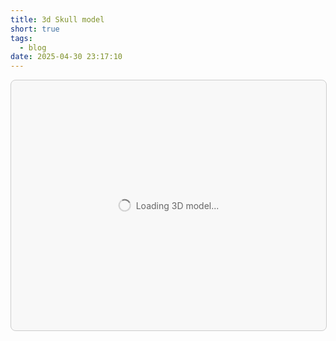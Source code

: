 ```yaml
---
title: 3d Skull model
short: true
tags:
  - blog
date: 2025-04-30 23:17:10
---
```


<style>
#skull-container {
  width: 100%;
  height: 400px;
  position: relative;
  margin: 0;
  border: 1px solid #ccc;
  background: rgba(0,0,0,0.02);
  border-radius: 8px;
  overflow: hidden;
}

.skull-container {
  width: 100%;
  height: 100%;
}

#skullCanvas {
  width: 100% !important;
  height: 100% !important;
  outline: none;
}

#error-message {
  color: red;
  padding: 1rem;
  margin: 1rem;
  background: rgba(255,0,0,0.1);
  border-radius: 4px;
  display: none;
}

#loading-message {
  position: absolute;
  top: 50%;
  left: 50%;
  transform: translate(-50%, -50%);
  color: #666;
  font-size: 14px;
  display: flex;
  align-items: center;
  gap: 8px;
}

.loading-spinner {
  width: 16px;
  height: 16px;
  border: 2px solid #ccc;
  border-top-color: #666;
  border-radius: 50%;
  animation: spin 1s linear infinite;
}

@keyframes spin {
  to { transform: rotate(360deg); }
}
</style>

<div id="error-message"></div>
<div id="skull-container">
  <div id="loading-message">
    <div class="loading-spinner"></div>
    Loading 3D model...
  </div>
</div>

<script type="module">
import * as THREE from 'https://unpkg.com/three@0.157.0/build/three.module.js';
import { OBJLoader } from 'https://unpkg.com/three@0.157.0/examples/jsm/loaders/OBJLoader.js';
import { MTLLoader } from 'https://unpkg.com/three@0.157.0/examples/jsm/loaders/MTLLoader.js';

// Error handling
const showError = (message) => {
  console.error(message);
  const errorDiv = document.getElementById('error-message');
  if (errorDiv) {
    errorDiv.textContent = message;
    errorDiv.style.display = 'block';
  }
  // Hide loading message
  const loadingDiv = document.getElementById('loading-message');
  if (loadingDiv) loadingDiv.style.display = 'none';
};

class PatchedSkullAnimation {
  constructor(canvas, modelPath, mtlPath, config = {}) {
    this.canvas = canvas;
    this.modelPath = modelPath;
    this.mtlPath = mtlPath;
    this.config = {
      mouseLookFactor: 0.05,
      dragRotationSpeed: 0.005,
      resetDelay: 2000,
      resetSpeed: 0.05,
      autoRotationSpeed: 0.0005,
      ...config
    };

    // Add timestamp tracking for rotation
    this.lastTimestamp = 0;
    this.accumulatedRotation = 0;

    // Get container dimensions
    this.container = this.canvas.parentElement;
    this.containerRect = this.container.getBoundingClientRect();

    // Initialize Three.js components
    this.scene = new THREE.Scene();
    this.scene.background = new THREE.Color(0xffffff);

    // Set up camera with proper aspect ratio
    this.camera = new THREE.PerspectiveCamera(
      35, // Even narrower FOV for closer view
      this.containerRect.width / this.containerRect.height,
      0.1,
      1000
    );
    this.camera.position.set(0, 0, 4);
    this.camera.lookAt(0, 0, 0);

    // Set up renderer with proper size and DPI handling
    this.renderer = new THREE.WebGLRenderer({
      canvas: this.canvas,
      antialias: true,
      alpha: true,
      powerPreference: "high-performance"
    });
    this.renderer.setPixelRatio(window.devicePixelRatio);
    this.renderer.setSize(this.containerRect.width, this.containerRect.height, false);
    this.renderer.outputColorSpace = THREE.SRGBColorSpace;
    this.renderer.toneMapping = THREE.ACESFilmicToneMapping;
    this.renderer.toneMappingExposure = 1.0;

    // Studio lighting setup
    // Main key light (top-right)
    const keyLight = new THREE.DirectionalLight(0xffffff, 1.2);
    keyLight.position.set(2, 3, 4);
    this.scene.add(keyLight);

    // Fill light (left side)
    const fillLight = new THREE.DirectionalLight(0xf2e6d9, 0.7); // Warm fill
    fillLight.position.set(-4, 0, 3);
    this.scene.add(fillLight);

    // Rim light (back-right)
    const rimLight = new THREE.DirectionalLight(0xd9ebf2, 0.8); // Cool rim
    rimLight.position.set(3, 2, -3);
    this.scene.add(rimLight);

    // Top light for subtle highlights
    const topLight = new THREE.DirectionalLight(0xffffff, 0.4);
    topLight.position.set(0, 5, 0);
    this.scene.add(topLight);

    // Soft ambient light
    const ambientLight = new THREE.HemisphereLight(
      0xffffff, // Sky color
      0xe6d9cc, // Ground color
      0.4 // Intensity
    );
    this.scene.add(ambientLight);

    console.log('Loading model from:', this.modelPath);

    // Load material first
    const mtlLoader = new MTLLoader();
    mtlLoader.load(this.mtlPath,
      (materials) => {
        materials.preload();
        console.log('Materials loaded:', materials);

        // Then load the model with materials
        const objLoader = new OBJLoader();
        objLoader.setMaterials(materials);
        objLoader.load(
          this.modelPath,
          (obj) => {
            console.log('Model loaded successfully:', obj);
            this.skull = obj;

            // Apply material to all meshes
            obj.traverse((child) => {
              if (child instanceof THREE.Mesh) {
                child.material = new THREE.MeshStandardMaterial({
                  color: 0xf5f5f0, // Very subtle off-white
                  metalness: 0.0,
                  roughness: 0.85, // Slightly reduced for better light interaction
                  emissive: 0x000000,
                  emissiveIntensity: 0
                });

                // Add subtle shadows
                child.castShadow = true;
                child.receiveShadow = true;
              }
            });

            this.scene.add(this.skull);
            this.centerModel();
            this.animate();

            // Hide loading message
            const loadingDiv = document.getElementById('loading-message');
            if (loadingDiv) loadingDiv.style.display = 'none';
          },
          (progress) => {
            const percent = (progress.loaded / progress.total * 100).toFixed(0);
            const loadingDiv = document.getElementById('loading-message');
            if (loadingDiv) {
              loadingDiv.textContent = `Loading 3D model... ${percent}%`;
            }
          },
          (error) => {
            console.error('Error loading model:', error);
            showError(`Failed to load 3D model: ${error.message}`);
          }
        );
      },
      undefined,
      (error) => {
        console.error('Error loading materials:', error);
        showError(`Failed to load materials: ${error.message}`);
      }
    );

    // Event listeners
    this.onPointerMove = this.onPointerMove.bind(this);
    this.onPointerDown = this.onPointerDown.bind(this);
    this.onPointerUp = this.onPointerUp.bind(this);
    this.onWindowResize = this.onWindowResize.bind(this);

    this.canvas.addEventListener('pointermove', this.onPointerMove);
    this.canvas.addEventListener('pointerdown', this.onPointerDown);
    this.canvas.addEventListener('pointerup', this.onPointerUp);
    window.addEventListener('resize', this.onWindowResize);

    // Initial resize
    this.onWindowResize();
  }

  centerModel() {
    if (!this.skull) return;

    const box = new THREE.Box3().setFromObject(this.skull);
    const center = box.getCenter(new THREE.Vector3());
    const size = box.getSize(new THREE.Vector3());

    // Center the model
    this.skull.position.x = -center.x;
    this.skull.position.y = -center.y;
    this.skull.position.z = -center.z;

    // Adjust camera to fit model
    const maxDim = Math.max(size.x, size.y, size.z);
    const fov = this.camera.fov * (Math.PI / 180);
    let cameraZ = Math.abs(maxDim / Math.tan(fov / 2));

    // Reduced padding for closer view
    cameraZ *= 1.2; // Changed from 1.5 to 1.2 for closer view

    this.camera.position.z = cameraZ;
    this.camera.lookAt(0, 0, 0);

    // Update camera near/far
    this.camera.near = cameraZ / 100;
    this.camera.far = cameraZ * 100;
    this.camera.updateProjectionMatrix();

    // Initial rotation for better view
    this.skull.rotation.y = Math.PI / 8;
    this.skull.rotation.x = -Math.PI / 16;
  }

  onPointerMove(event) {
    // Convert page coordinates to container-relative coordinates
    const rect = this.container.getBoundingClientRect();
    const x = event.clientX - rect.left;
    const y = event.clientY - rect.top;

    if (this.isDragging) {
      this.updateInteractionTime();
    }

    this.pointerX = (x / rect.width) * 2 - 1;
    this.pointerY = -((y / rect.height) * 2 - 1);

    if (this.isDragging && this.previousMouseX !== undefined) {
      const deltaX = event.clientX - this.previousMouseX;
      const deltaY = event.clientY - this.previousMouseY;

      this.rotationY = (this.rotationY || 0) + deltaX * this.config.dragRotationSpeed;
      this.rotationX = (this.rotationX || 0) + deltaY * this.config.dragRotationSpeed;
      this.rotationX = Math.max(-Math.PI / 3, Math.min(Math.PI / 3, this.rotationX));
    }

    this.previousMouseX = event.clientX;
    this.previousMouseY = event.clientY;
  }

  onPointerDown(event) {
    this.isDragging = true;
    this.canvas.classList.add('dragging');
    this.previousMouseX = event.clientX;
    this.previousMouseY = event.clientY;
    this.updateInteractionTime();

    // Store the current rotation state
    if (this.skull) {
      this.rotationY = this.skull.rotation.y;
      this.rotationX = this.skull.rotation.x;
    }
  }

  onPointerUp() {
    this.isDragging = false;
    this.canvas.classList.remove('dragging');

    // Store the final rotation position to continue from here
    if (this.skull) {
      this.accumulatedRotation = this.skull.rotation.y % (2 * Math.PI);
      this.lastTimestamp = performance.now();
    }
  }

  onWindowResize() {
    const rect = this.container.getBoundingClientRect();
    this.camera.aspect = rect.width / rect.height;
    this.camera.updateProjectionMatrix();
    this.renderer.setSize(rect.width, rect.height, false);
  }

  updateInteractionTime() {
    this.lastInteractionTime = performance.now();
  }

  animate(timestamp = 0) {
    if (this.skull) {
      if (this.isDragging) {
        // During drag, use the stored rotation plus mouse movement
        this.skull.rotation.y = this.rotationY + this.pointerX * this.config.mouseLookFactor;
        this.skull.rotation.x = this.rotationX + this.pointerY * this.config.mouseLookFactor;
      } else {
        // When not dragging, continue rotation from last position
        const deltaTime = this.lastTimestamp ? timestamp - this.lastTimestamp : 0;
        this.accumulatedRotation += deltaTime * this.config.autoRotationSpeed;
        this.skull.rotation.y = this.accumulatedRotation;
        this.skull.rotation.x = this.rotationX || 0;
      }
      this.lastTimestamp = timestamp;
    }

    this.renderer.render(this.scene, this.camera);
    this.animationFrameId = requestAnimationFrame((t) => this.animate(t));
  }

  destroy() {
    if (this.animationFrameId) {
      cancelAnimationFrame(this.animationFrameId);
    }

    this.canvas.removeEventListener('pointermove', this.onPointerMove);
    this.canvas.removeEventListener('pointerdown', this.onPointerDown);
    this.canvas.removeEventListener('pointerup', this.onPointerUp);
    window.removeEventListener('resize', this.onWindowResize);

    if (this.skull) {
      this.scene.remove(this.skull);
      this.skull.traverse((child) => {
        if (child.geometry) child.geometry.dispose();
        if (child.material) {
          if (Array.isArray(child.material)) {
            child.material.forEach(material => material.dispose());
          } else {
            child.material.dispose();
          }
        }
      });
    }

    this.renderer.dispose();
  }
}

// Initialize everything
const init = async () => {
  try {
    const modelPath = '/img/skully3d.obj';
    const mtlPath = '/img/skully3d.mtl';

    // Test file accessibility
    const [modelResponse, mtlResponse] = await Promise.all([
      fetch(modelPath),
      fetch(mtlPath)
    ]);

    if (!modelResponse.ok) throw new Error(`Model not found (${modelResponse.status})`);
    if (!mtlResponse.ok) throw new Error(`Material not found (${mtlResponse.status})`);

    console.log('✓ Files accessible:', { modelPath, mtlPath });

    const container = document.getElementById('skull-container');
    if (!container) throw new Error('Container not found');

    const canvas = document.createElement('canvas');
    canvas.id = 'skullCanvas';
    container.appendChild(canvas);

    new PatchedSkullAnimation(canvas, modelPath, mtlPath, {
    mouseLookFactor: 0.05,
    autoRotationSpeed: 0.0005
    });

    console.log('✓ Initialization complete');
  } catch (error) {
    showError(`Setup failed: ${error.message}`);
    throw error;
  }
};

// Start initialization
init().catch(error => console.error('Fatal error:', error));
</script>
